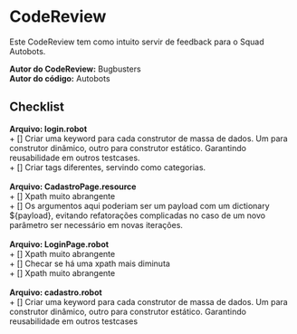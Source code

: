<h1>CodeReview</h1>

<p>Este CodeReview tem como intuito servir de feedback para o Squad Autobots.


<b>Autor do CodeReview:</b> Bugbusters <br>
<b>Autor do código:</b> Autobots</h1>
</p>

<h2> Checklist </h2>

<p>
<b>Arquivo: login.robot</b>
<br>+ [] Criar uma keyword para cada construtor de massa de dados. Um para construtor dinâmico, outro para construtor estático. Garantindo reusabilidade em outros testcases.
<br>+ [] Criar tags diferentes, servindo como categorias.
<br><br>
<b>Arquivo: CadastroPage.resource</b>
<br>+ [] Xpath muito abrangente
<br>+ [] Os argumentos aqui poderiam ser um payload com um dictionary ${payload}, evitando refatorações complicadas no caso de um novo parâmetro ser necessário em novas iterações.
<br><br>
<b>Arquivo: LoginPage.robot</b>
<br>+ [] Xpath muito abrangente
<br>+ [] Checar se há uma xpath mais diminuta
<br>+ [] Xpath muito abrangente
<br><br>
<b>Arquivo: cadastro.robot</b>
<br>+ [] Criar uma keyword para cada construtor de massa de dados. Um para construtor dinâmico, outro para construtor estático. Garantindo reusabilidade em outros testcases

</p>